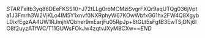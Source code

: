 $START$xitb3yq86DEeFKSS10+J72tLLg0rbMCMziSvgrFXQr9aqUTQg036jVpta1J3Fmrh3W2VjKLo4IM5Y1xnvf0NXRphyW67KOwWbfxG61hx2FW4Q8XgybL0ixfEgzAA4UW1RJmjhVQbher9mEarjFu05RpJp+8tGLt5sFgfB3EwTSjDNj6lO8f2uyzATfWC/T11GUWsFOkJw4zqtvJXyM8CXw==$END$